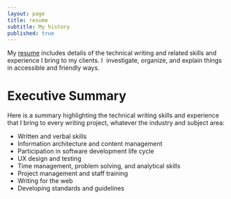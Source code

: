 ```yaml
---
layout: page
title: resume
subtitle: My history
published: true
---
```

My [resume](/store/sarrants_resume.pdf) includes details of the technical writing and related skills and experience I bring to my clients. I  investigate, organize, and explain things in accessible and friendly ways.

# Executive Summary

Here is a summary highlighting the technical writing skills and experience that I bring to every writing project, whatever the industry and subject area:

  * Written and verbal skills
  * Information architecture and content management
  * Participation in software development life cycle
  * UX design and testing
  * Time management, problem solving, and analytical skills
  * Project management and staff training
  * Writing for the web
  * Developing standards and guidelines
